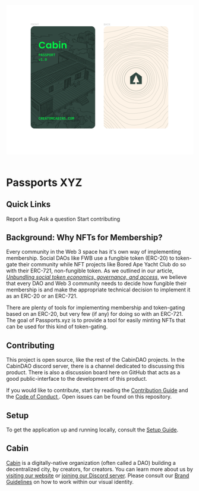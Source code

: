 <div align="center">
  <img src='./assets/cabin-passports.png'>
</div>

<br />

# Passports XYZ

## Quick Links

Report a Bug
Ask a question
Start contributing


## Background: Why NFTs for Membership?

Every community in the Web 3 space has it's own way of implementing membership.
Social DAOs like FWB use a fungible token (ERC-20) to token-gate their community
while NFT projects like Bored Ape Yacht Club do so with their ERC-721,
non-fungible token. As we outlined in our article, *[Unbundling social token
economics, governance, and
access](https://creators.mirror.xyz/V7Ucba89-3qV9yFxj7Spj7YxjKAhc6TOd8nUcCp9n6k)*,
we believe that every DAO and Web 3 community needs to decide how fungible their
membership is and make the appropriate technical decision to implement it as an
ERC-20 or an ERC-721.

There are plenty of tools for implementing membership and token-gating based on
an ERC-20, but very few (if any) for doing so with an ERC-721. The goal of
Passports.xyz is to provide a tool for easily minting NFTs that can be used for
this kind of token-gating.

## Contributing

This project is open source, like the rest of the CabinDAO projects. In the
CabinDAO discord server, there is a channel dedicated to discussing this
product. There is also a discussion board here on GitHub that acts as a good
public-interface to the development of this product.

If you would like to contribute, start by reading the [Contribution
Guide](./CONTRIBUTING.md) and the [ Code of Conduct ](CONDUCT.md). Open issues
can be found on this repository.

## Setup

To get the application up and running locally, consult the [Setup
Guide](./SETUP.md).

## Cabin

[Cabin](https://www.creatorcabins.com) is a digitally-native organization (often
called a DAO) building a decentralized city, by creators, for creators.  You can
learn more about us by [visiting our website](https://www.creatorcabins.com) or
[joining our Discord server](https://discord.gg/4G6XjsCjM3). Please consult our
[Brand Guidelines](https://github.com/CabinDAO/Visual-Identity) on how to work
within our visual identity.
